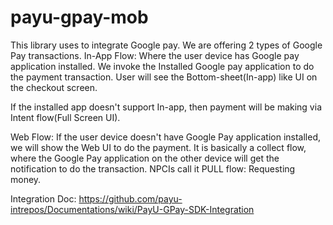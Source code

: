 # payu-gpay-mob


This library uses to integrate Google pay.
We are offering 2 types of Google Pay transactions.
In-App Flow:
Where the user device has Google pay application installed. We invoke the Installed Google pay application to do the payment transaction. User will see the Bottom-sheet(In-app) like UI on the checkout screen.

If the installed app doesn't support In-app, then payment will be making via Intent flow(Full Screen UI).

Web Flow:
If the user device doesn't have Google Pay application installed, we will show the Web UI to do the payment. It is basically a collect flow, where the Google Pay application on the other device will get the notification to do the transaction. NPCIs call it PULL flow: Requesting money.

Integration Doc:
https://github.com/payu-intrepos/Documentations/wiki/PayU-GPay-SDK-Integration